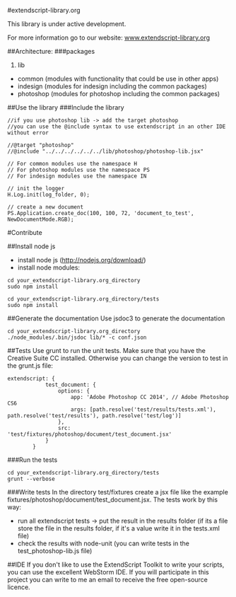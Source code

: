 #extendscript-library.org

This library is under active development.

For more information go to our website:
www.extendscript-library.org

##Architecture:
###packages
1. lib
  * common (modules with functionality that could be use in other apps)
  * indesign (modules for indesign including the common packages)
  * photoshop (modules for photoshop including the common packages)

##Use the library
###Include the library
```
//if you use photoshop lib -> add the target photoshop
//you can use the @include syntax to use extendscript in an other IDE without error

//@target "photoshop"
//@include "../../../../../../lib/photoshop/photoshop-lib.jsx"

// For common modules use the namespace H
// For photoshop modules use the namespace PS
// For indesign modules use the namespace IN

// init the logger
H.Log.init(log_folder, 0);

// create a new document
PS.Application.create_doc(100, 100, 72, 'document_to_test', NewDocumentMode.RGB);

```

#Contribute


##Install node js
  * install node js (http://nodejs.org/download/)
  * install node modules:
  ```
  cd your_extendscript-library.org_directory
  sudo npm install

  cd your_extendscript-library.org_directory/tests
  sudo npm install

  ```


##Generate the documentation
Use jsdoc3 to generate the documentation

```
cd your_extendscript-library.org_directory
./node_modules/.bin/jsdoc lib/* -c conf.json
```


##Tests
Use grunt to run the unit tests. Make sure that you have the Creative Suite CC installed.
Otherwise you can change the version to test in the grunt.js file:
```
extendscript: {
            test_document: {
                options: {
                    app: 'Adobe Photoshop CC 2014', // Adobe Photoshop CS6
                    args: [path.resolve('test/results/tests.xml'), path.resolve('test/results'), path.resolve('test/log')]
                },
                src: 'test/fixtures/photoshop/document/test_document.jsx'
            }
        }
```

###Run the tests
```
cd your_extendscript-library.org_directory/tests
grunt --verbose
```

###Write tests
In the directory test/fixtures create a jsx file like the example fixtures/photoshop/document/test_document.jsx.
The tests work by this way:
  * run all extendscript tests -> put the result in the results folder
    (if its a file store the file in the results folder, if it's a value write it in the tests.xml file)
  * check the results with node-unit
    (you can write tests in the test_photoshop-lib.js file)

##IDE
If you don't like to use the ExtendScript Toolkit to write your scripts, you can use the excellent WebStorm IDE.
If you will participate in this project you can write to me an email to receive the free open-source licence.

